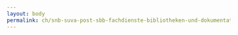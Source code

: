 ```yaml
---
layout: body
permalink: ch/snb-suva-post-sbb-fachdienste-bibliotheken-und-dokumentationsstellen-forschungsanstalt-agroscope-liebefeld-posieux-alp-haras/
---
```



